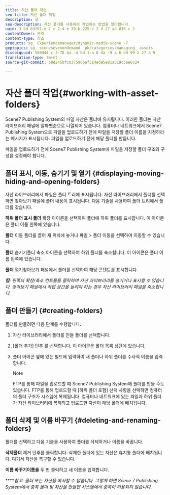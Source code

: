 ```yaml
---
title: 자산 폴더 작업
seo-title: 자산 폴더 작업
description: 널
seo-description: 자산 폴더를 사용하여 작업하는 방법을 알아봅니다.
uuid: 3 bd 83701-e 2 c 2-4 e 39-b 225-c 2 d 27 ad 836 c 2
contentOwner: 관리
content-type: 참조
products: sg_ Experiencemanager/dynamic-media-scene -7
geptopics: sg_ scenesevenondemand_ pk/categories/managing_ assets
discoiquuid: 588944 c 3-78 ba -4 bd 1-a 8 da -9 a 6 dd 99 a 27 a 9
translation-type: tm+mt
source-git-commit: b8d245bfc8375966af314ed95e81a519c5ee6c24

---
```



# 자산 폴더 작업{#working-with-asset-folders}

Scene7 Publishing System의 파일 자산은 폴더에 유지됩니다. 이러한 폴더는 자산 라이브러리 패널에 알파벳순으로 나열되어 있습니다. 컴퓨터나 네트워크에서 Scene7 Publishing System으로 파일을 업로드하기 전에 파일을 저장할 폴더 이름을 지정하라는 메시지가 표시됩니다. 파일을 업로드하기 전에 해당 폴더를 만듭니다.

파일을 업로드하기 전에 Scene7 Publishing System에 파일을 저장할 폴더 구조와 구성을 설정해야 합니다.

## 폴더 표시, 이동, 숨기기 및 열기 {#displaying-moving-hiding-and-opening-folders}

자산 라이브러리에서 파일은 폴더 트리에 표시됩니다. 자산 라이브러리에서 폴더를 선택하면 찾아보기 패널에 폴더 내용이 표시됩니다. 다음 기술을 사용하여 폴더 트리에서 폴더를 찾습니다.

**하위 폴더 표시 폴더** 확장 아이콘을 선택하여 폴더에 하위 폴더를 표시합니다. 이 아이콘은 폴더 이름 왼쪽에 있습니다.

**폴더** 이동 폴더를 끌어 새 위치에 놓거나 파일 &gt; 폴더 이동을 선택하여 이동할 수 있습니다.

**폴더** 숨기기폴더 축소 아이콘을 선택하여 하위 폴더를 축소합니다. 이 아이콘은 폴더 이름 왼쪽에 있습니다.

**폴더** 열기찾아보기 패널에서 폴더를 선택하여 해당 콘텐트를 표시합니다.

***팁**: 왼쪽의 확장/축소 컨트롤을 클릭하여 자산 라이브러리를 숨기거나 표시할 수 있습니다. 찾아보기 패널에서 작업 공간을 늘려야 하는 경우 자산 라이브러리 패널을 축소합니다.*

## 폴더 만들기 {#creating-folders}

폴더를 만들려면 다음 단계를 수행합니다.

1. 자산 라이브러리에서 폴더를 만들 폴더를 선택합니다.
1. [폴더 추가] 단추 를 선택합니다. 이 아이콘은 폴더 목록 상단에 있습니다.
1. 폴더 아이콘 옆에 있는 필드에 입력하여 새 폴더나 하위 폴더를 수사적 이름을 입력합니다.

   >[!NOTE]
   >
   >FTP를 통해 파일을 업로드할 때 Scene7 Publishing System에 폴더를 만들 수도 있습니다. FTP를 통해 업로드할 때 [하위 폴더 포함] 선택 사항을 선택하면 컴퓨터의 폴더 구조가 시스템에 복제됩니다. 컴퓨터나 네트워크에 있는 파일과 하위 폴더가 자산 라이브러리에 복제되고 업로드한 자산이 해당 폴더에 배치됩니다.

## 폴더 삭제 및 이름 바꾸기 {#deleting-and-renaming-folders}

폴더를 선택하고 다음 기술을 사용하여 폴더를 삭제하거나 이름을 바꿉니다.

**삭제폴더** 제거 단추를 클릭합니다. 삭제한 폴더에 있는 자산은 휴지통 폴더에 배치됩니다. 여기서 자산을 복구할 수 있습니다.

**이름 바꾸기이름을** 두 번 클릭하고 새 이름을 입력합니다.

*****참고: 폴더 또는 자산을 복사할 수 없습니다. 그렇게 하면 Scene 7 Publishing System에서 중복 폴더 및 자산을 만들면 시스템에서 중복이 허용되지 않습니다.*
